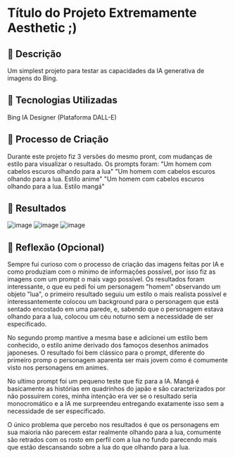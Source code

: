 # Título do Projeto Extremamente Aesthetic ;)

## 📒 Descrição
Um simplest projeto para testar as capacidades da IA generativa de imagens do Bing.

## 🤖 Tecnologias Utilizadas
Bing IA Designer (Plataforma DALL-E)

## 🧐 Processo de Criação
Durante este projeto fiz 3 versões do mesmo pront, com mudanças de estilo para visualizar o resultado. Os prompts foram:
"Um homem com cabelos escuros olhando para a lua"
"Um homem com cabelos escuros olhando para a lua. Estilo anime"
"Um homem com cabelos escuros olhando para a lua. Estilo mangá"

## 🚀 Resultados
![image](https://github.com/Weeld1/lab-natty-or-not/assets/112921400/98a5a338-5016-43d0-b031-ceff1c7aa0ac)
![image](https://github.com/Weeld1/lab-natty-or-not/assets/112921400/e8a1c1fc-91f6-41df-91b0-8f6a786692c3)
![image](https://github.com/Weeld1/lab-natty-or-not/assets/112921400/297a075f-f2e0-41ae-8c66-f644d75ac755)


## 💭 Reflexão (Opcional)
Sempre fui curioso com o processo de criação das imagens feitas por IA e como produziam com o mínimo de informações possível, por isso fiz as imagens com um prompt o mais vago possível.
Os resultados foram interessante, o que eu pedi foi um personagem "homem" observando um objeto "lua", o primeiro resultado seguiu um estilo o mais realista possível e interessantemente
colocou um background para o personagem que está sentado encostado em uma parede, e, sabendo que o personagem estava olhando para a lua, colocou um céu noturno sem a necessidade de ser
especificado.

No segundo promp mantive a mesma base e adicionei um estilo bem conhecido, o estilo anime derivado dos famoços desenhos animados japoneses. O resultado foi bem clássico para o prompt, diferente
do primeiro promp o personagem aparenta ser mais jovem como é comumente visto nos personagens em animes.

No ultimo prompt foi um pequeno teste que fiz para a IA. Mangá é basicamente as histórias em quadrinhos do japão e são caracterizados por não possuírem cores, minha intenção era ver se o resultado
seria monocromático e a IA me surpreendeu entregando exatamente isso sem a necessidade de ser especificado.

O único problema que percebo nos resultados é que os personagens em sua maioria não parecem estar realmente olhando para a lua, comumente são retrados com os rosto em perfil com a lua no fundo
parecendo mais que estão descansando sobre a lua do que olhando para a lua.
